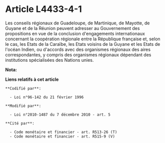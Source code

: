 # Article L4433-4-1

Les conseils régionaux de Guadeloupe, de Martinique, de Mayotte, de Guyane et de la Réunion peuvent adresser au Gouvernement
des propositions en vue de la conclusion d'engagements internationaux concernant la coopération régionale entre la République
française et, selon le cas, les Etats de la Caraïbe, les Etats voisins de la Guyane et les Etats de l'océan Indien, ou
d'accords avec des organismes régionaux des aires correspondantes, y compris des organismes régionaux dépendant des
institutions spécialisées des Nations unies.

**Nota:**



**Liens relatifs à cet article**

	**Codifié par**:

	  - Loi n°96-142 du 21 février 1996

	**Modifié par**:

	  - Loi n°2010-1487 du 7 décembre 2010 - art. 5

	**Cité par**:

	  - Code monétaire et financier - art. R513-26 (T)
	  - Code monétaire et financier - art. R515-9 (V)
